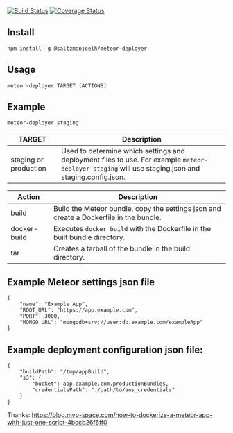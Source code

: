 [![Build Status](https://travis-ci.org/saltzmanjoelh/meteor-deployer.svg?branch=master)](https://travis-ci.org/saltzmanjoelh/meteor-deployer)  [![Coverage Status](https://coveralls.io/repos/github/saltzmanjoelh/meteor-deployer/badge.svg?branch=master)](https://coveralls.io/github/saltzmanjoelh/meteor-deployer?branch=master)

## Install
`npm install -g @saltzmanjoelh/meteor-deployer`

## Usage
`meteor-deployer TARGET [ACTIONS]`

## Example
`meteor-deployer staging`

| TARGET                | Description                                                                                                                                            |
| --------------------- | ------------------------------------------------------------------------------------------------------------------------------------------------------ |
| staging or production | Used to determine which settings and deployment files to use. For example `meteor-deployer staging` will use staging.json and staging.config.json. |

| Action       | Description                                                                            |
| ------------ | -------------------------------------------------------------------------------------- |
| build        | Build the Meteor bundle, copy the settings json and create a Dockerfile in the bundle. |
| docker-build | Executes `docker build` with the Dockerfile in the built bundle directory.             |
| tar          | Creates a tarball of the bundle in the build directory.                                |

## Example Meteor settings json file
```
{
    "name": "Example App",
    "ROOT_URL": "https://app.example.com",
    "PORT": 3000,
    "MONGO_URL": "mongodb+srv://user:db.example.com/exampleApp"
}
```

## Example deployment configuration json file:
```
{
    "buildPath": "/tmp/appBuild",
    "s3": {
        "bucket": app.example.com.productionBundles,
        "credentialsPath": "./path/to/aws_credentials"
    }
}
```

Thanks: https://blog.mvp-space.com/how-to-dockerize-a-meteor-app-with-just-one-script-4bccb26f6ff0